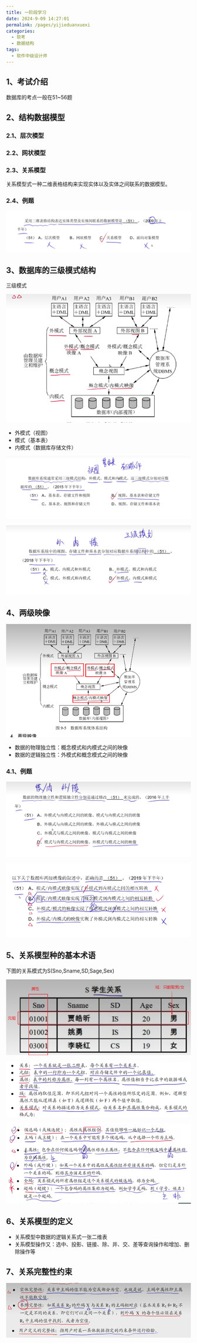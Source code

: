 ```yaml
---
title: 一阶段学习
date: 2024-9-09 14:27:01
permalink: /pages/yijieduanxuexi
categories: 
  - 软考
  - 数据结构
tags: 
  - 软件中级设计师
---
```

## 1、考试介绍
数据库的考点一般在51~56题

## 2、结构数据模型

### 2.1、层次模型

### 2.2、网状模型

### 2.3、关系模型

关系模型式一种二维表格结构来实现实体以及实体之间联系的数据模型。

### 2.4、例题

![image-20241015151314512](Pic/image-20241015151314512.png)

## 3、数据库的三级模式结构

三级模式

![image-20241015151542380](Pic/image-20241015151542380.png)

- 外模式（视图）
- 模式（基本表）
- 内模式（数据库存储文件）

![image-20241015151832810](Pic/image-20241015151832810.png)

![image-20241015151906418](Pic/image-20241015151906418.png)

## 4、两级映像

![image-20241015152017516](Pic/image-20241015152017516.png)

- 数据的物理独立性：概念模式和内模式之间的映像
- 数据的逻辑独立性：外模式和概念模式之间的映像

### 4.1、例题

![image-20241015152538542](Pic/image-20241015152538542.png)

![image-20241015152627549](Pic/image-20241015152627549.png)

## 5、关系模型种的基本术语

下图的关系模式为S(Sno,Sname,SD,Sage,Sex)

![image-20241015152955536](Pic/image-20241015152955536.png)

![image-20241015153108831](Pic/image-20241015153108831.png)

![image-20241015155148192](Pic/image-20241015155148192.png)

## 6、关系模型的定义

- 关系模型中数据的逻辑关系式一张二维表
- 关系模型操作又：选中、投影、链接、除、并、交、差等查询操作和增加、删除操作等

## 7、关系完整性约束

![image-20241015164808259](Pic/image-20241015164808259.png)